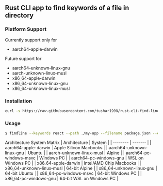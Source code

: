## Rust CLI app to find keywords of a file in directory

### Platform Support

Currently support only for

- aarch64-apple-darwin

Future support for

- aarch64-unknown-linux-gnu
- aarch-unknown-linux-musl
- x86_64-apple-darwin
- x86_64-unknown-linux-gnu
- x86_64-unknown-linux-musl

### Installation

```bash
curl -s https://raw.githubusercontent.com/tushar1998/rust-cli-find-line/v0.1.0-dev.0/install.sh | bash
```

### Usage

```bash
$ findline --keywords react --path ./my-app --filename package.json --exclude-dir node_modules
```

Architecture System Matrix
| Architecture | System |
| -------- | ------- |
| aarch64-apple-darwin | Apple Silicon Macbooks |
| aarch64-unknown-linux-gnu | Ubuntu |
| aarch-unknown-linux-musl | Alpine |
| aarch64-pc-windows-msvc | Windows PC |
| aarch64-pc-windows-gnu | WSL on Windows PC |
| x86_64-apple-darwin | Intel/AMD Chip Macbooks |
| x86_64-unknown-linux-musl | 64-bit Alpine |
| x86_64-unknown-linux-gnu | 64-bit Ubuntu |
| x86_64-pc-windows-msvc | 64-bit Windows PC |
| x86_64-pc-windows-gnu | 64-bit WSL on Windows PC |


